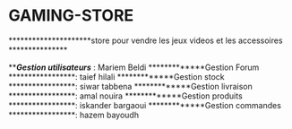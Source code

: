 # GAMING-STORE

*********************store pour vendre les jeux videos et les accessoires ***************


*************Gestion utilisateurs*********** : Mariem Beldi
*************Gestion Forum *****************:  taief hilali
*************Gestion stock *****************:  siwar tabbena
*************Gestion livraison *****************: amal nouira
*************Gestion produits *****************:  iskander bargaoui
*************Gestion commandes *****************:  hazem bayoudh
